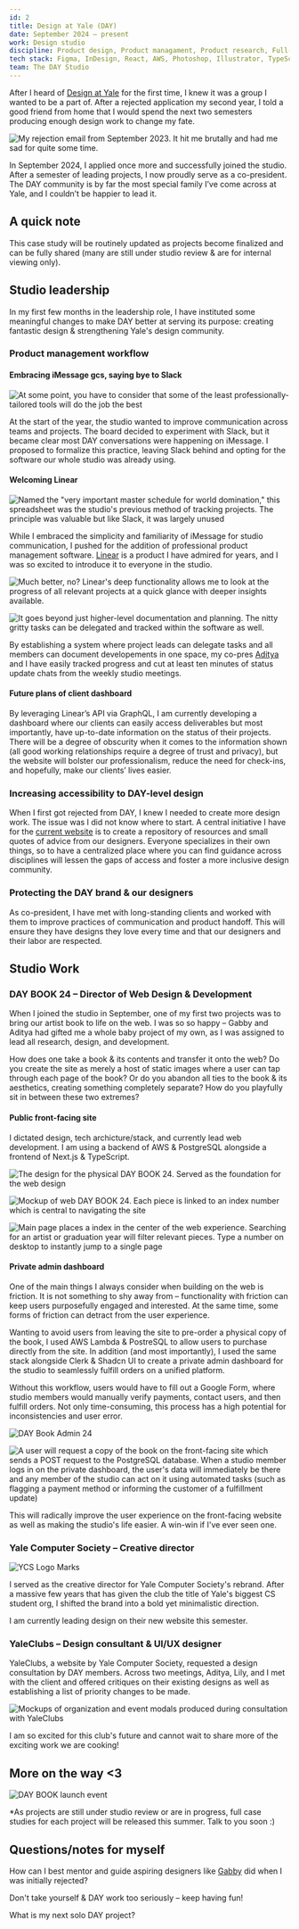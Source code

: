 ```yaml
---
id: 2
title: Design at Yale (DAY)
date: September 2024 – present
work: Design studio
discipline: Product design, Product managament, Product research, Full-stack software engineering
tech stack: Figma, InDesign, React, AWS, Photoshop, Illustrator, TypeScript, PostgreSQL
team: The DAY Studio
---
```


After I heard of [Design at Yale](https://www.designatyale.com/) for the first time, I knew it was a group I wanted to be a part of. After a rejected application my second year, I told a good friend from home that I would spend the next two semesters producing enough design work to change my fate.

![My rejection email from September 2023. It hit me brutally and had me sad for quite some time.](/product/02/Rejection-1.png)

In September 2024, I applied once more and successfully joined the studio. After a semester of leading projects, I now proudly serve as a co-president. The DAY community is by far the most special family I’ve come across at Yale, and I couldn’t be happier to lead it.
  
## A quick note

  This case study will be routinely updated as projects become finalized and can be fully shared (many are still under studio review & are for internal viewing only).

## Studio leadership

  In my first few months in the leadership role, I have instituted some meaningful changes to make DAY better at serving its purpose: creating fantastic design & strengthening Yale's design community.
  
### Product management workflow

#### Embracing iMessage gcs, saying bye to Slack

  ![At some point, you have to consider that some of the least professionally-tailored tools will do the job the best](/product/02/DAY-MESSAGE.jpg)

  At the start of the year, the studio wanted to improve communication across teams and projects. The board decided to experiment with Slack, but it became clear most DAY conversations were happening on iMessage.
  I proposed to formalize this practice, leaving Slack behind and opting for the software our whole studio was already using.

#### Welcoming Linear

  ![Named the "very important master schedule for world domination," this spreadsheet was the studio's previous method of tracking projects. The principle was valuable but like Slack, it was largely unused](/product/02/DAY-DOMINATION.jpg)

  While I embraced the simplicity and familiarity of iMessage for studio communication, I pushed for the addition of professional product management software.
  [Linear](https://linear.app) is a product I have admired for years, and I was so excited to introduce it to everyone in the studio.

  ![Much better, no? Linear's deep functionality allows me to look at the progress of all relevant projects at a quick glance with deeper insights available.](/product/02/Linear-2.png)

  ![It goes beyond just higher-level documentation and planning. The nitty gritty tasks can be delegated and tracked within the software as well.](/product/02/Linear-1.png)

  By establishing a system where project leads can delegate tasks and all members can document developements in one space, my co-pres [Aditya](https://adityadas.design) and I have easily tracked progress and cut at least ten minutes of status update chats from the weekly studio meetings.

#### Future plans of client dashboard

  By leveraging Linear’s API via GraphQL, I am currently developing a dashboard where our clients can easily access deliverables but most importantly, have up-to-date information on the status of their projects. There will be a degree of obscurity when it comes to the information shown (all good working relationships require a degree of trust and privacy), but the website will bolster our professionalism, reduce the need for check-ins, and hopefully, make our clients’ lives easier.

### Increasing accessibility to DAY-level design

  When I first got rejected from DAY, I knew I needed to create more design work. The issue was I did not know where to start. A central initiative I have for the [current website](https://www.designatyale.com/) is to create a repository of resources and small quotes of advice from our designers.
  Everyone specializes in their own things, so to have a centralized place where you can find guidance across disciplines will lessen the gaps of access and foster a more inclusive design community.

### Protecting the DAY brand & our designers

  As co-president, I have met with long-standing clients and worked with them to improve practices of communication and product handoff. This will ensure they have designs they love every time and that our designers and their labor are respected.

## Studio Work

### DAY BOOK 24 – Director of Web Design & Development

  When I joined the studio in September, one of my first two projects was to bring our artist book to life on the web.
  I was so so happy – Gabby and Aditya had gifted me a whole baby project of my own, as I was assigned to lead all research, design, and development.

  How does one take a book & its contents and transfer it onto the web?
  Do you create the site as merely a host of static images where a user can tap through each page of the book?
  Or do you abandon all ties to the book & its aesthetics, creating something completely separate? How do you playfully sit in between these two extremes?

#### Public front-facing site

  I dictated design, tech archicture/stack, and currently lead web development.
  I am using a backend of AWS & PostgreSQL alongside a frontend of Next.js & TypeScript.

  ![The design for the physical DAY BOOK 24. Served as the foundation for the web design](/product/02/1-DAY.jpg)

  ![Mockup of web DAY BOOK 24. Each piece is linked to an index number which is central to navigating the site](/product/02/2-DAY.jpg)

  ![Main page places a index in the center of the web experience. Searching for an artist or graduation year will filter relevant pieces. Type a number on desktop to instantly jump to a single page](/product/02/3-DAY.png)

#### Private admin dashboard

  One of the main things I always consider when building on the web is friction. It is not something to shy away from – functionality with friction can keep users purposefully engaged and interested. At the same time, some forms of friction can detract from the user experience.

  Wanting to avoid users from leaving the site to pre-order a physical copy of the book, I used AWS Lambda & PostreSQL to allow users to purchase directly from the site.
  In addition (and most importantly), I used the same stack alongside Clerk & Shadcn UI to create a private admin dashboard for the studio to seamlessly fulfill orders on a unified platform.

  Without this workflow, users would have to fill out a Google Form, where studio members would manually verify payments, contact users, and then fulfill orders. Not only time-consuming, this process has a high potential for inconsistencies and user error.

  ![DAY Book Admin 24](/product/02/3-DAYBOOKADMIN.jpg)

  ![A user will request a copy of the book on the front-facing site which sends a POST request to the PostgreSQL database. When a studio member logs in on the private dashboard, the user's data will immediately be there and any member of the studio can act on it using automated tasks (such as flagging a payment method or informing the customer of a fulfillment update)](/product/02/ADMIN-DAY.jpg)

  This will radically improve the user experience on the front-facing website as well as making the studio's life easier. A win-win if I've ever seen one.

### Yale Computer Society – Creative director

  ![YCS Logo Marks](/product/02/YCS.jpg)

  I served as the creative director for Yale Computer Society's rebrand. After a massive few years that has given the club the title of Yale's biggest CS student org, I shifted the brand into a bold yet minimalistic direction.
  
  I am currently leading design on their new website this semester.

### YaleClubs – Design consultant & UI/UX designer
  
  YaleClubs, a website by Yale Computer Society, requested a design consultation by DAY members. Across two meetings, Aditya, Lily, and I met with the client and offered critiques on their existing designs as well as establishing a list of priority changes to be made.

  ![Mockups of organization and event modals produced during consultation with YaleClubs](/product/02/YaleClubs.jpg)
  
  I am so excited for this club's future and cannot wait to share more of the exciting work we are cooking!
  
## More on the way <3

  ![DAY BOOK launch event](/product/02/DAYEVENT.jpg)

  *As projects are still under studio review or are in progress, full case studies for each project will be released this summer. Talk to you soon :)
  
## Questions/notes for myself
  
  How can I best mentor and guide aspiring designers like [Gabby](https://gabrielleuy.com/) did when I was initially rejected?
  
  Don't take yourself & DAY work too seriously – keep having fun!
  
  What is my next solo DAY project?

